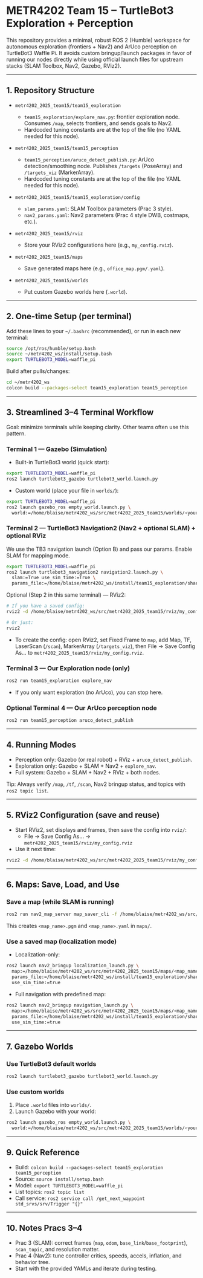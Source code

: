 

# METR4202 Team 15 – TurtleBot3 Exploration + Perception

This repository provides a minimal, robust ROS 2 (Humble) workspace for autonomous exploration (frontiers + Nav2) and ArUco perception on TurtleBot3 Waffle Pi. It avoids custom bringup/launch packages in favor of running our nodes directly while using official launch files for upstream stacks (SLAM Toolbox, Nav2, Gazebo, RViz2).

-----

## 1. Repository Structure

- `metr4202_2025_team15/team15_exploration`
  - `team15_exploration/explore_nav.py`: frontier exploration node. Consumes `/map`, selects frontiers, and sends goals to Nav2.
  - Hardcoded tuning constants are at the top of the file (no YAML needed for this node).

- `metr4202_2025_team15/team15_perception`
  - `team15_perception/aruco_detect_publish.py`: ArUco detection/smoothing node. Publishes `/targets` (PoseArray) and `/targets_viz` (MarkerArray).
  - Hardcoded tuning constants are at the top of the file (no YAML needed for this node).

- `metr4202_2025_team15/team15_exploration/config`
  - `slam_params.yaml`: SLAM Toolbox parameters (Prac 3 style).
  - `nav2_params.yaml`: Nav2 parameters (Prac 4 style DWB, costmaps, etc.).

- `metr4202_2025_team15/rviz`
  - Store your RViz2 configurations here (e.g., `my_config.rviz`).

- `metr4202_2025_team15/maps`
  - Save generated maps here (e.g., `office_map.pgm/.yaml`).

- `metr4202_2025_team15/worlds`
  - Put custom Gazebo worlds here (`.world`).

-----

## 2. One-time Setup (per terminal)

Add these lines to your `~/.bashrc` (recommended), or run in each new terminal:

```bash
source /opt/ros/humble/setup.bash
source ~/metr4202_ws/install/setup.bash
export TURTLEBOT3_MODEL=waffle_pi
```

Build after pulls/changes:
```bash
cd ~/metr4202_ws
colcon build --packages-select team15_exploration team15_perception
```

-----

## 3. Streamlined 3–4 Terminal Workflow

Goal: minimize terminals while keeping clarity. Other teams often use this pattern.

### Terminal 1 — Gazebo (Simulation)
- Built-in TurtleBot3 world (quick start):
```bash
export TURTLEBOT3_MODEL=waffle_pi
ros2 launch turtlebot3_gazebo turtlebot3_world.launch.py
```
- Custom world (place your file in `worlds/`):
```bash
export TURTLEBOT3_MODEL=waffle_pi
ros2 launch gazebo_ros empty_world.launch.py \
  world:=/home/blaise/metr4202_ws/src/metr4202_2025_team15/worlds/<your_world>.world
```

### Terminal 2 — TurtleBot3 Navigation2 (Nav2 + optional SLAM) + optional RViz
We use the TB3 navigation launch (Option B) and pass our params. Enable SLAM for mapping mode.
```bash
export TURTLEBOT3_MODEL=waffle_pi
ros2 launch turtlebot3_navigation2 navigation2.launch.py \
  slam:=True use_sim_time:=True \
  params_file:=/home/blaise/metr4202_ws/install/team15_exploration/share/team15_exploration/config/nav2_params.yaml
```
Optional (Step 2 in this same terminal) — RViz2:
```bash
# If you have a saved config:
rviz2 -d /home/blaise/metr4202_ws/src/metr4202_2025_team15/rviz/my_config.rviz

# Or just:
rviz2
```
- To create the config: open RViz2, set Fixed Frame to `map`, add Map, TF, LaserScan (`/scan`), MarkerArray (`/targets_viz`), then File -> Save Config As… to `metr4202_2025_team15/rviz/my_config.rviz`.

### Terminal 3 — Our Exploration node (only)
```bash
ros2 run team15_exploration explore_nav
```
- If you only want exploration (no ArUco), you can stop here.

### Optional Terminal 4 — Our ArUco perception node
```bash
ros2 run team15_perception aruco_detect_publish
```

-----

## 4. Running Modes

- Perception only: Gazebo (or real robot) + RViz + `aruco_detect_publish`.
- Exploration only: Gazebo + SLAM + Nav2 + `explore_nav`.
- Full system: Gazebo + SLAM + Nav2 + RViz + both nodes.

Tip: Always verify `/map`, `/tf`, `/scan`, Nav2 bringup status, and topics with `ros2 topic list`.

-----

## 5. RViz2 Configuration (save and reuse)

- Start RViz2, set displays and frames, then save the config into `rviz/`:
  - File -> Save Config As… -> `metr4202_2025_team15/rviz/my_config.rviz`
- Use it next time:
```bash
rviz2 -d /home/blaise/metr4202_ws/src/metr4202_2025_team15/rviz/my_config.rviz
```

-----

## 6. Maps: Save, Load, and Use

### Save a map (while SLAM is running)
```bash
ros2 run nav2_map_server map_saver_cli -f /home/blaise/metr4202_ws/src/metr4202_2025_team15/maps/<map_name>
```
This creates `<map_name>.pgm` and `<map_name>.yaml` in `maps/`.

### Use a saved map (localization mode)
- Localization-only:
```bash
ros2 launch nav2_bringup localization_launch.py \
  map:=/home/blaise/metr4202_ws/src/metr4202_2025_team15/maps/<map_name>.yaml \
  params_file:=/home/blaise/metr4202_ws/install/team15_exploration/share/team15_exploration/config/nav2_params.yaml \
  use_sim_time:=true
```
- Full navigation with predefined map:
```bash
ros2 launch nav2_bringup navigation_launch.py \
  map:=/home/blaise/metr4202_ws/src/metr4202_2025_team15/maps/<map_name>.yaml \
  params_file:=/home/blaise/metr4202_ws/install/team15_exploration/share/team15_exploration/config/nav2_params.yaml \
  use_sim_time:=true
```

-----

## 7. Gazebo Worlds

### Use TurtleBot3 default worlds
```bash
ros2 launch turtlebot3_gazebo turtlebot3_world.launch.py
```

### Use custom worlds
1) Place `.world` files into `worlds/`.
2) Launch Gazebo with your world:
```bash
ros2 launch gazebo_ros empty_world.launch.py \
  world:=/home/blaise/metr4202_ws/src/metr4202_2025_team15/worlds/<your_world>.world
```


-----

## 9. Quick Reference

- Build: `colcon build --packages-select team15_exploration team15_perception`
- Source: `source install/setup.bash`
- Model: `export TURTLEBOT3_MODEL=waffle_pi`
- List topics: `ros2 topic list`
- Call service: `ros2 service call /get_next_waypoint std_srvs/srv/Trigger "{}"`

-----

## 10. Notes  Pracs 3–4

- Prac 3 (SLAM): correct frames (`map`, `odom`, `base_link`/`base_footprint`), `scan_topic`, and resolution matter.
- Prac 4 (Nav2): tune controller critics, speeds, accels, inflation, and behavior tree.
- Start with the provided YAMLs and iterate during testing.